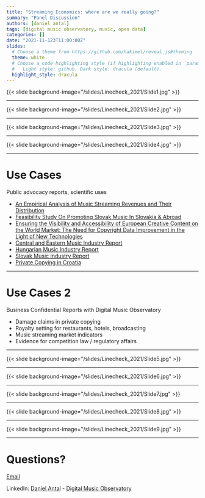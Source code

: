```yaml
---
title: "Streaming Economics: where are we really going?"
summary: "Panel Discussion"
authors: [daniel_antal]
tags: [digital music observatory, music, open data]
categories: []
date: "2021-11-123T11:00:00Z"
slides:
  # Choose a theme from https://github.com/hakimel/reveal.js#theming
  theme: white
  # Choose a code highlighting style (if highlighting enabled in `params.toml`)
  #   Light style: github. Dark style: dracula (default).
  highlight_style: dracula
---
```


{{< slide background-image="/slides/Linecheck_2021/Slide1.jpg" >}}

---

{{< slide background-image="/slides/Linecheck_2021/Slide2.jpg" >}}

---

{{< slide background-image="/slides/Linecheck_2021/Slide3.jpg" >}}

---

{{< slide background-image="/slides/Linecheck_2021/Slide4.jpg" >}}


---

# Use Cases

Public advocacy reports, scientific uses

- [An Empirical Analysis of Music Streaming Revenues and Their Distribution](https://music.dataobservatory.eu/publication/mce_empirical_streaming_2021/)
- [Feasibility Study On Promoting Slovak Music In Slovakia & Abroad](https://music.dataobservatory.eu/publication/listen_local_2020/)
- [Ensuring the Visibility and Accessibility of European Creative Content on the World Market: The Need for Copyright Data Improvement in the Light of New Technologies](https://music.dataobservatory.eu/publication/european_visibilitiy_2021/)
- [Central and Eastern Music Industry Report](https://music.dataobservatory.eu/publication/ceereport_2020/)
- [Hungarian Music Industry Report](https://music.dataobservatory.eu/publication/hungary_music_industry_2014/)
- [Slovak Music Industry Report](https://music.dataobservatory.eu/publication/slovak_music_industry_2019/)
- [Private Copying in Croatia](https://music.dataobservatory.eu/publication/private_copying_croatia_2019/)

---

# Use Cases 2 

Business Confidential Reports with Digital Music Observatory

- Damage claims in private copying
- Royalty setting for restaurants, hotels, broadcasting
- Music streaming market indicators
- Evidence for competition law / regulatory affairs

---



{{< slide background-image="/slides/Linecheck_2021/Slide5.jpg" >}}

---

{{< slide background-image="/slides/Linecheck_2021/Slide6.jpg" >}}

---

{{< slide background-image="/slides/Linecheck_2021/Slide7.jpg" >}}

---

{{< slide background-image="/slides/Linecheck_2021/Slide8.jpg" >}}

---

{{< slide background-image="/slides/Linecheck_2021/Slide9.jpg" >}}

---


# Questions?

[Email](https://reprex.nl/#contact)

LinkedIn: [Daniel Antal](https://www.linkedin.com/in/antaldaniel/) - [Digital Music Observatory](https://www.linkedin.com/company/79286750)


